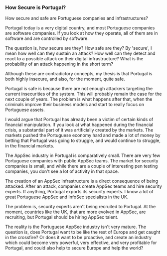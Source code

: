 ### How Secure is Portugal?

How secure and safe are Portuguese companies and infrastructures?

Portugal today is a very digital country, and most Portuguese companies are software companies. If you look at how they operate, all of them are in software and are controlled by software.

The question is, how secure are they? How safe are they? By 'secure', I mean how well can they sustain an attack? How well can they detect and react to a possible attack on their digital infrastructure? What is the probability of an attack happening in the short term?

Although these are contradictory concepts, my thesis is that Portugal is both highly insecure, and also, for the moment, quite safe.

Portugal is safe is because there are not enough attackers targeting the current insecurities of the system. This will probably remain the case for the next couple of years. The problem is what happens after that, when the criminals improve their business models and start to really focus on Portuguese assets.

I would argue that Portugal has already been a victim of certain kinds of financial manipulation. If you look at what happened during the financial crisis, a substantial part of it was artificially created by the markets. The markets pushed the Portuguese economy hard and made a lot of money by betting that Portugal was going to struggle, and would continue to struggle, in the financial markets.

The AppSec industry in Portugal is comparatively small. There are very few Portuguese companies with public AppSec teams. The market for security companies is small, and while there are a couple of interesting pen testing companies, you don't see a lot of activity in that space.

The creation of an AppSec infrastructure is a direct consequence of being attacked. After an attack, companies create AppSec teams and hire security experts. If anything, Portugal exports its security experts. I know a lot of great Portuguese AppSec and InfoSec specialists in the UK. 

The problem is, security experts aren't being recruited to Portugal. At the moment, countries like the UK, that are more evolved in AppSec, are recruiting, but Portugal should be hiring AppSec talent.

The reality is the Portuguese AppSec industry isn't very mature. The question is, does Portugal want to be like the rest of Europe and get caught in the crossfire? Or does it want to be proactive, and create an industry which could become very powerful, very effective, and very profitable for Portugal, and could also help to secure Europe and help the world?
